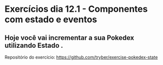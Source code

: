# Exercícios dia 12.1 - Componentes com estado e eventos
## Hoje você vai incrementar a sua Pokedex utilizando Estado .
Repositório do exercício: https://github.com/tryber/exercise-pokedex-state
